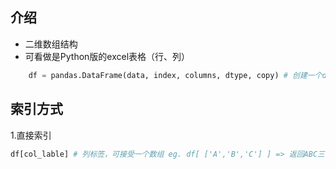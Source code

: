 ## 介绍
   + 二维数组结构
   + 可看做是Python版的excel表格（行、列）

```python
    df = pandas.DataFrame(data, index, columns, dtype, copy) # 创建一个dataframe实例
```


## 索引方式
1.直接索引  
```python
df[col_lable] # 列标签，可接受一个数组 eg. df[ ['A','B','C'] ] => 返回ABC三列的
```
